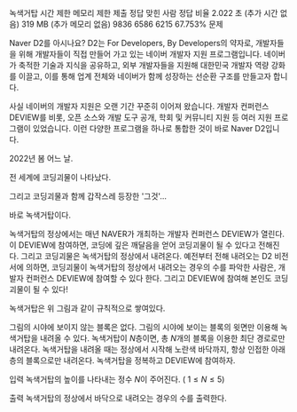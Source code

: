 녹색거탑
시간 제한 메모리 제한 제출 정답 맞힌 사람 정답 비율
2.022 초 (추가 시간 없음) 319 MB (추가 메모리 없음) 9836 6586 6215 67.753%
문제

Naver D2를 아시나요? D2는 For Developers, By Developers의 약자로, 개발자들을 위해 개발자들이 직접 만들어 가고 있는 네이버 개발자 지원 프로그램입니다. 네이버가 축적한 기술과 지식을 공유하고, 외부 개발자들을 지원해 대한민국 개발자 역량 강화를 이끌고, 이를 통해 업계 전체와 네이버가 함께 성장하는 선순환 구조를 만들고자 합니다.

사실 네이버의 개발자 지원은 오랜 기간 꾸준히 이어져 왔습니다. 개발자 컨퍼런스 DEVIEW를 비롯, 오픈 소스와 개발 도구 공개, 학회 및 커뮤니티 지원 등 여러 지원 프로그램이 있었습니다. 이런 다양한 프로그램을 하나로 통합한 것이 바로 Naver D2입니다.

2022년 봄 어느 날.

전 세계에 코딩괴물이 나타났다.

그리고 코딩괴물과 함께 갑작스레 등장한 '그것'...

바로 녹색거탑이다.

녹색거탑의 정상에서는 매년 NAVER가 개최하는 개발자 컨퍼런스 DEVIEW가 열린다. 이 DEVIEW에 참여하면, 코딩에 깊은 깨달음을 얻어 코딩괴물이 될 수 있다고 전해진다. 그리고 코딩괴물은 녹색거탑의 정상에서 내려온다. 예전부터 전해 내려오는 D2 비전서에 의하면, 코딩괴물이 녹색거탑의 정상에서 내려오는 경우의 수를 파악한 사람은, 개발자 컨퍼런스 DEVIEW에 참여할 수 있다 한다. 그리고 DEVIEW에 참여해 본인도 코딩괴물이 될 수 있다!

녹색거탑은 위 그림과 같이 규칙적으로 쌓여있다.

그림의 시야에 보이지 않는 블록은 없다.
그림의 시야에 보이는 블록의 윗면만 이용해 녹색거탑을 내려올 수 있다.
녹색거탑이
$N$층이면, 총
$N$개의 블록을 이용한 최단 경로로만 내려온다.
녹색거탑을 내려올 때는 정상에서 시작해 노란색 바닥까지, 항상 인접한 아래층의 블록으로만 내려온다.
녹색거탑을 정복하고 DEVIEW에 참여하자.

입력
녹색거탑의 높이를 나타내는 정수
$N$이 주어진다. (
$1 \leq N \leq 5$)

출력
녹색거탑의 정상에서 바닥으로 내려오는 경우의 수를 출력한다.
